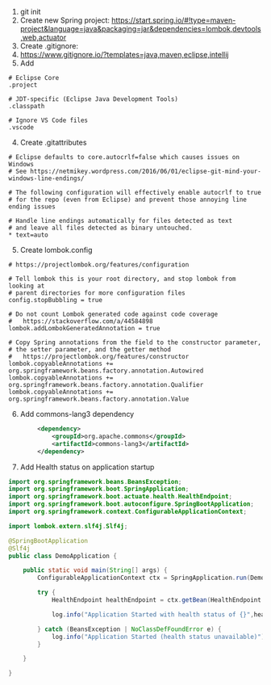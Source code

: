 1. git init
2. Create new Spring project:
  https://start.spring.io/#!type=maven-project&language=java&packaging=jar&dependencies=lombok,devtools,web,actuator
3. Create .gitignore:
  1. https://www.gitignore.io/?templates=java,maven,eclipse,intellij
  2. Add <!-- See https://github.com/toptal/gitignore/pull/275 -->

```
# Eclipse Core
.project

# JDT-specific (Eclipse Java Development Tools)
.classpath

# Ignore VS Code files
.vscode
```

4. Create .gitattributes

```properties
# Eclipse defaults to core.autocrlf=false which causes issues on Windows
# See https://netmikey.wordpress.com/2016/06/01/eclipse-git-mind-your-windows-line-endings/

# The following configuration will effectively enable autocrlf to true
# for the repo (even from Eclipse) and prevent those annoying line ending issues

# Handle line endings automatically for files detected as text
# and leave all files detected as binary untouched.
* text=auto
```

5. Create lombok.config
```
# https://projectlombok.org/features/configuration

# Tell lombok this is your root directory, and stop lombok from looking at
# parent directories for more configuration files
config.stopBubbling = true

# Do not count Lombok generated code against code coverage
#   https://stackoverflow.com/a/44584898
lombok.addLombokGeneratedAnnotation = true

# Copy Spring annotations from the field to the constructor parameter,
# the setter parameter, and the getter method
#   https://projectlombok.org/features/constructor
lombok.copyableAnnotations += org.springframework.beans.factory.annotation.Autowired
lombok.copyableAnnotations += org.springframework.beans.factory.annotation.Qualifier
lombok.copyableAnnotations += org.springframework.beans.factory.annotation.Value
```

6. Add commons-lang3 dependency

```xml
		<dependency>
			<groupId>org.apache.commons</groupId>
			<artifactId>commons-lang3</artifactId>
		</dependency>
```

7. Add Health status on application startup
```java
import org.springframework.beans.BeansException;
import org.springframework.boot.SpringApplication;
import org.springframework.boot.actuate.health.HealthEndpoint;
import org.springframework.boot.autoconfigure.SpringBootApplication;
import org.springframework.context.ConfigurableApplicationContext;

import lombok.extern.slf4j.Slf4j;

@SpringBootApplication
@Slf4j
public class DemoApplication {

	public static void main(String[] args) {
		ConfigurableApplicationContext ctx = SpringApplication.run(DemoApplication.class, args);

		try {
			HealthEndpoint healthEndpoint = ctx.getBean(HealthEndpoint.class);

			log.info("Application Started with health status of {}",healthEndpoint.health().getStatus());

		} catch (BeansException | NoClassDefFoundError e) {
			log.info("Application Started (health status unavailable)");			
		}

	}

}
```
